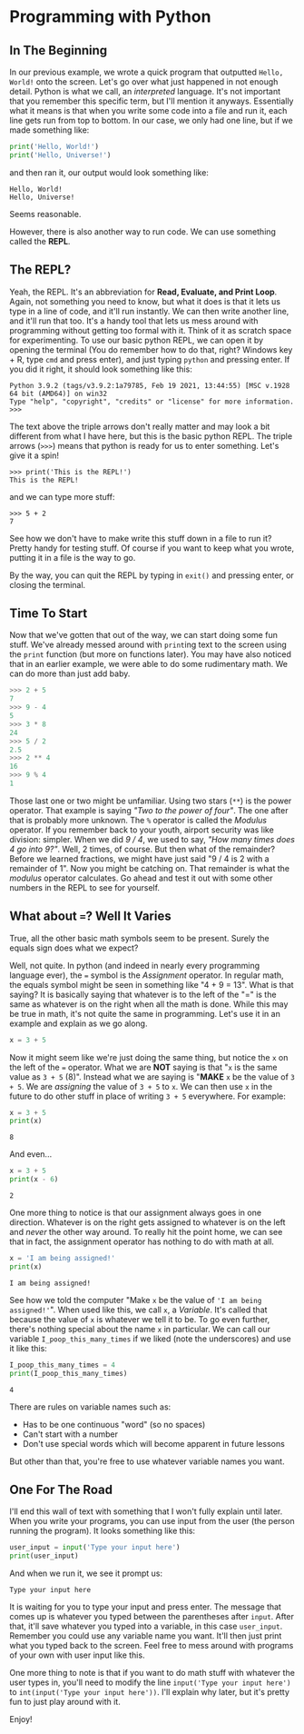 # Programming with Python

## In The Beginning
In our previous example, we wrote a quick program that outputted `Hello, World!` onto the screen. Let's go over what just happened in not enough detail.
Python is what we call, an _interpreted_ language. It's not important that you remember this specific term, but I'll mention it anyways. Essentially what it means
is that when you write some code into a file and run it, each line gets run from top to bottom. In our case, we only had one line, but if we made something like:
```python
print('Hello, World!')
print('Hello, Universe!')
```
and then ran it, our output would look something like:
```
Hello, World!
Hello, Universe!
```

Seems reasonable.

However, there is also another way to run code. We can use something called the **REPL**.

## The **REPL**?
Yeah, the REPL. It's an abbreviation for **Read, Evaluate, and Print Loop**. Again, not something you need to know, but what it does is that it lets us type in a line
of code, and it'll run instantly. We can then write another line, and it'll run that too. It's a handy tool that lets us mess around with programming without getting too formal with it.
Think of it as scratch space for experimenting. To use our basic python REPL, we can open it by opening the terminal (You do remember how to do that, right? Windows key + R, type `cmd` and press enter),
and just typing `python` and pressing enter.
If you did it right, it should look something like this:
```
Python 3.9.2 (tags/v3.9.2:1a79785, Feb 19 2021, 13:44:55) [MSC v.1928 64 bit (AMD64)] on win32
Type "help", "copyright", "credits" or "license" for more information.
>>>
```
The text above the triple arrows don't really matter and may look a bit different from what I have here, but this is the basic python REPL. The triple arrows (`>>>`) means that python is ready for us to enter something.
Let's give it a spin!

```
>>> print('This is the REPL!')
This is the REPL!
```

and we can type more stuff:
```
>>> 5 + 2
7
```
See how we don't have to make write this stuff down in a file to run it? Pretty handy for testing stuff. Of course if you want to keep what you wrote, putting it in a file is the way to go.

By the way, you can quit the REPL by typing in `exit()` and pressing enter, or closing the terminal.

## Time To Start
Now that we've gotten that out of the way, we can start doing some fun stuff. We've already messed around with `print`ing text to the screen using the `print` function (but more on functions later).
You may have also noticed that in an earlier example, we were able to do some rudimentary math. We can do more than just add baby.
```python
>>> 2 + 5
7
>>> 9 - 4
5
>>> 3 * 8
24
>>> 5 / 2
2.5
>>> 2 ** 4
16
>>> 9 % 4
1
```

Those last one or two might be unfamiliar. Using two stars (`**`) is the power operator. That example is saying _"Two to the power of four"_. The one after that is probably more unknown. The `%` operator
is called the _Modulus_ operator. If you remember back to your youth, airport security was like division: simpler. When we did _9 / 4_, we used to say, _"How many times does 4 go into 9?"_. Well, 2 times, of course.
But then what of the remainder? Before we learned fractions, we might have just said "9 / 4 is 2 with a remainder of 1". Now you might be catching on. That remainder is what the _modulus_ operator calculates. Go ahead
and test it out with some other numbers in the REPL to see for yourself.

## What about `=`? Well It Varies
True, all the other basic math symbols seem to be present. Surely the equals sign does what we expect?

Well, not quite. In python (and indeed in nearly every programming language ever), the `=` symbol is the _Assignment_ operator. In regular math, the equals symbol might be seen in something like "4 + 9 = 13". What is that saying?
It is basically saying that whatever is to the left of the "=" is the same as whatever is on the right when all the math is done. While this may be true in math, it's not quite the same in programming.
Let's use it in an example and explain as we go along.
```python
x = 3 + 5
```
Now it might seem like we're just doing the same thing, but notice the `x` on the left of the `=` operator. What we are **NOT** saying is that "`x` is the same value as `3 + 5` (8)". Instead what we are saying is "**MAKE** `x` be the value of `3 + 5`.
We are _assigning_ the value of `3 + 5` to `x`. We can then use `x` in the future to do other stuff in place of writing `3 + 5` everywhere. For example:
```python
x = 3 + 5
print(x)
```
```
8
```
And even...
```python
x = 3 + 5
print(x - 6)
```
```
2
```
One more thing to notice is that our assignment always goes in one direction. Whatever is on the right gets assigned to whatever is on the left and _never_ the other way around. To really hit the point home, we can see that in fact, the assignment operator has nothing to do with math at all.

```python
x = 'I am being assigned!'
print(x)
```
```
I am being assigned!
```
See how we told the computer "Make `x` be the value of `'I am being assigned!'`". When used like this, we call `x`, a _Variable_. It's called that because the value of `x` is whatever we tell it to be.
To go even further, there's nothing special about the name `x` in particular. We can call our variable `I_poop_this_many_times` if we liked (note the underscores) and use it like this:
```python
I_poop_this_many_times = 4
print(I_poop_this_many_times)
```
```
4
```
There are rules on variable names such as:
* Has to be one continuous "word" (so no spaces)
* Can't start with a number
* Don't use special words which will become apparent in future lessons

But other than that, you're free to use whatever variable names you want.

## One For The Road
I'll end this wall of text with something that I won't fully explain until later.
When you write your programs, you can use input from the user (the person running the program). It looks something like this:
```python
user_input = input('Type your input here')
print(user_input)
```
And when we run it, we see it prompt us:
```
Type your input here
```
It is waiting for you to type your input and press enter. The message that comes up is whatever you typed between the parentheses after `input`. After that, it'll save whatever you typed into a variable, in this case `user_input`. Remember you could use any variable name you want. It'll then just print what you typed back to the screen.
Feel free to mess around with programs of your own with user input like this.

One more thing to note is that if you want to do math stuff with whatever the user types in, you'll need to modify the line `input('Type your input here')` to `int(input('Type your input here'))`. I'll explain why later, but it's pretty fun to just play around with it.

Enjoy!